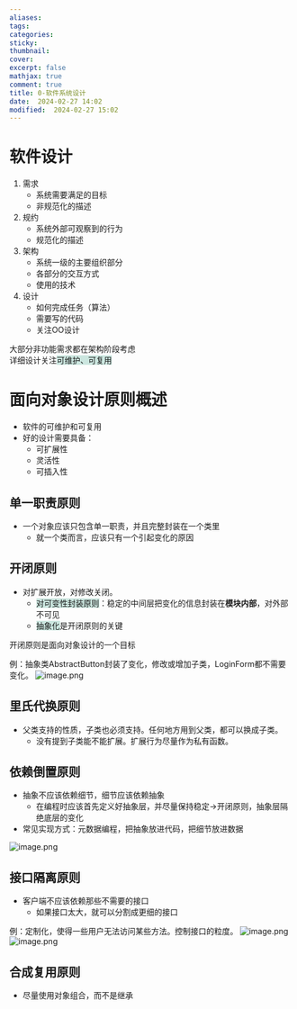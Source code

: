 ```yaml
---
aliases: 
tags: 
categories:
sticky:
thumbnail:
cover: 
excerpt: false
mathjax: true
comment: true
title: 0-软件系统设计
date:  2024-02-27 14:02
modified:  2024-02-27 15:02
---
```


# 软件设计

1. 需求
	- 系统需要满足的目标
	- 非规范化的描述
2. 规约
	- 系统外部可观察到的行为
	- 规范化的描述
3. 架构
	- 系统一级的主要组织部分
	- 各部分的交互方式
	- 使用的技术
4. 设计
	- 如何完成任务（算法）
	- 需要写的代码
	- 关注OO设计

大部分非功能需求都在架构阶段考虑  
详细设计关注<span style="background:rgba(3, 135, 102, 0.2)">可维护、可复用</span>

# 面向对象设计原则概述

- 软件的可维护和可复用
- 好的设计需要具备：
	- 可扩展性
	- 灵活性
	- 可插入性


## 单一职责原则

- 一个对象应该只包含单一职责，并且完整封装在一个类里
	- 就一个类而言，应该只有一个引起变化的原因

## 开闭原则

- 对扩展开放，对修改关闭。
	- <span style="background:rgba(3, 135, 102, 0.2)">对可变性封装原则</span>：稳定的中间层把变化的信息封装在**模块内部**，对外部不可见
	- <span style="background:rgba(3, 135, 102, 0.2)">抽象化</span>是开闭原则的关键

开闭原则是面向对象设计的一个目标

例：抽象类AbstractButton封装了变化，修改或增加子类，LoginForm都不需要变化。
![image.png](https://chillcharlie-img.oss-cn-hangzhou.aliyuncs.com/image%2F2024%2F02%2F29%2F10-47-42-e81cd84406e6ae65d52091b3dda29c12-20240229104740-3b6e0e.png)




## 里氏代换原则

- 父类支持的性质，子类也必须支持。任何地方用到父类，都可以换成子类。
	- 没有提到子类能不能扩展。扩展行为尽量作为私有函数。


## 依赖倒置原则


- 抽象不应该依赖细节，细节应该依赖抽象
	- 在编程时应该首先定义好抽象层，并尽量保持稳定->开闭原则，抽象层隔绝底层的变化
- 常见实现方式：元数据编程，把抽象放进代码，把细节放进数据



![image.png](https://chillcharlie-img.oss-cn-hangzhou.aliyuncs.com/image%2F2024%2F02%2F29%2F11-40-01-3bafd08bad3f6f3a5eca0dbcf5352752-20240229114000-1fd093.png)


## 接口隔离原则

- 客户端不应该依赖那些不需要的接口
	- 如果接口太大，就可以分割成更细的接口

例：定制化，使得一些用户无法访问某些方法。控制接口的粒度。
![image.png](https://chillcharlie-img.oss-cn-hangzhou.aliyuncs.com/image%2F2024%2F02%2F29%2F11-53-39-72d2cb59d4bb53b0b9aa1348a2693b2f-20240229115338-604541.png)
![image.png](https://chillcharlie-img.oss-cn-hangzhou.aliyuncs.com/image%2F2024%2F02%2F29%2F11-54-30-782a7683437c57b86f1c74c9803a0ef3-20240229115429-5f57b3.png)


## 合成复用原则

- 尽量使用对象组合，而不是继承

